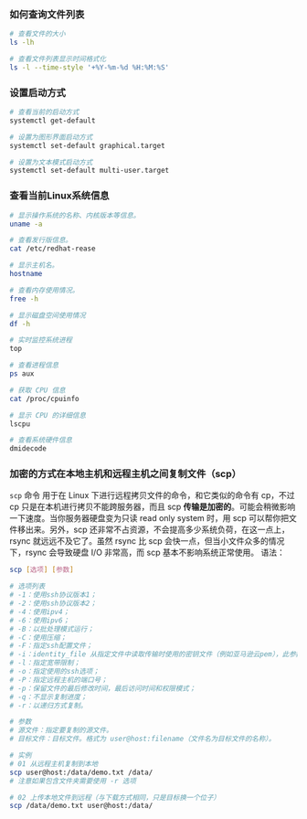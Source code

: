 ### 如何查询文件列表
```bash
# 查看文件的大小
ls -lh

# 查看文件列表显示时间格式化
ls -l --time-style '+%Y-%m-%d %H:%M:%S'
```

### 设置启动方式
```bash
# 查看当前的启动方式
systemctl get-default

# 设置为图形界面启动方式
systemctl set-default graphical.target

# 设置为文本模式启动方式
systemctl set-default multi-user.target
```

### 查看当前Linux系统信息
```bash
# 显示操作系统的名称、内核版本等信息。
uname -a

# 查看发行版信息。
cat /etc/redhat-rease

# 显示主机名。
hostname

# 查看内存使用情况。
free -h

# 显示磁盘空间使用情况
df -h

# 实时监控系统进程
top

# 查看进程信息
ps aux

# 获取 CPU 信息
cat /proc/cpuinfo

# 显示 CPU 的详细信息
lscpu

# 查看系统硬件信息
dmidecode
```

### 加密的方式在本地主机和远程主机之间复制文件（scp）
`scp` 命令 用于在 Linux 下进行远程拷贝文件的命令，和它类似的命令有 cp，不过 cp 只是在本机进行拷贝不能跨服务器，而且 scp **传输是加密的**。可能会稍微影响一下速度。当你服务器硬盘变为只读 read only system 时，用 scp 可以帮你把文件移出来。另外，scp 还非常不占资源，不会提高多少系统负荷，在这一点上，rsync 就远远不及它了。虽然 rsync 比 scp 会快一点，但当小文件众多的情况下，rsync 会导致硬盘 I/O 非常高，而 scp 基本不影响系统正常使用。
语法：
```bash
scp [选项] [参数]

# 选项列表
# -1：使用ssh协议版本1；
# -2：使用ssh协议版本2；
# -4：使用ipv4；
# -6：使用ipv6；
# -B：以批处理模式运行；
# -C：使用压缩；
# -F：指定ssh配置文件；
# -i：identity_file 从指定文件中读取传输时使用的密钥文件（例如亚马逊云pem），此参数直接传递给ssh；
# -l：指定宽带限制；
# -o：指定使用的ssh选项；
# -P：指定远程主机的端口号；
# -p：保留文件的最后修改时间，最后访问时间和权限模式；
# -q：不显示复制进度；
# -r：以递归方式复制。

# 参数
# 源文件：指定要复制的源文件。
# 目标文件：目标文件。格式为 user@host:filename（文件名为目标文件的名称）。

# 实例
# 01 从远程主机复制到本地
scp user@host:/data/demo.txt /data/
# 注意如果包含文件夹需要使用 -r 选项

# 02 上传本地文件到远程（与下载方式相同，只是目标换一个位子）
scp /data/demo.txt user@host:/data/
```